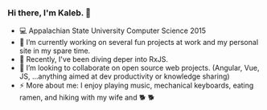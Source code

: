 ### Hi there, I'm Kaleb. 👋

- 💻 Appalachian State University Computer Science 2015
- 🔭 I’m currently working on several fun projects at work and my personal site in my spare time.
- 🌱 Recently, I've been diving deper into RxJS.
- 👯 I’m looking to collaborate on open source web projects. (Angular, Vue, JS, ...anything aimed at dev productivity or knowledge sharing)
- ⚡ More about me: I enjoy playing music, mechanical keyboards, eating ramen, and hiking with my wife and 🐕 🐕
